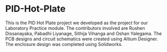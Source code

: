# PID-Hot-Plate
This is the PID Hot Plate project we developed as the project for our Laboratory Practice module.
The contributors involved are Rushen Dissanayaka, Pabadhi Liyanage, Sithija Vihanga  and Oshan Yalegama.
The PCB designs and circuit schematics were created using Altium Designer.
The enclosure design was completed using Solidworks.
